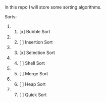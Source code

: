 In this repo I will store some sorting algorithms.

Sorts:
1. 1) [x] Bubble Sort
2. 2) [ ] Insertion Sort
3. 3) [x] Selection Sort
4. 4) [ ] Shell Sort
5. 5) [ ] Merge Sort
6. 6) [ ] Heap Sort
7. 7) [ ] Quick Sort